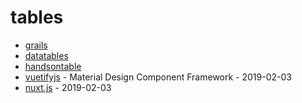# tables

* [grails](https://grails.org/)
* [datatables](https://datatables.net/)
* [handsontable](https://handsontable.com/)
* [vuetifyjs](https://vuetifyjs.com) - Material Design Component Framework - 2019-02-03
* [nuxt.js](https://nuxtjs.org/) - 2019-02-03
